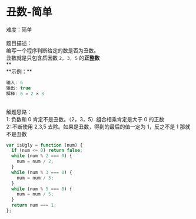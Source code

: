 # 丑数-简单

难度：简单<br />
<br />题目描述：<br />编写一个程序判断给定的数是否为丑数。<br />丑数就是只包含质因数 `2, 3, 5` 的**正整数**<br />**<br />**示例：\*\*

```javascript
输入: 6
输出: true
解释: 6 = 2 × 3
```

<br />解题思路：<br />1: 负数和 0 肯定不是丑数。（2，3，5）组合相乘肯定是大于 0 的正数<br />2: 不断使用 2,3,5 去除。如果是丑数，得到的最后的值一定为 1，反之不是 1 那就不是丑数<br />

```javascript
var isUgly = function (num) {
  if (num <= 0) return false;
  while (num % 2 === 0) {
    num = num / 2;
  }
  while (num % 3 === 0) {
    num = num / 3;
  }
  while (num % 5 === 0) {
    num = num / 5;
  }
  return num === 1;
};
```
